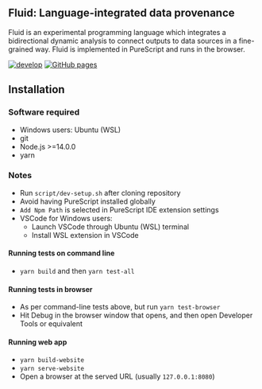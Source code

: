 ## Fluid: Language-integrated data provenance

Fluid is an experimental programming language which integrates a bidirectional dynamic analysis to connect outputs to data sources in a fine-grained way. Fluid is implemented in PureScript and runs in the browser.

[![develop](https://github.com/explorable-viz/fluid/actions/workflows/develop.yml/badge.svg)](https://github.com/explorable-viz/fluid/actions/workflows/develop.yml)
[![GitHub pages](https://github.com/explorable-viz/fluid/actions/workflows/pages/pages-build-deployment/badge.svg)](https://github.com/explorable-viz/fluid/actions/workflows/pages/pages-build-deployment)

## Installation

### Software required
- Windows users: Ubuntu (WSL)
- git
- Node.js >=14.0.0
- yarn

### Notes
- Run `script/dev-setup.sh` after cloning repository
- Avoid having PureScript installed globally
- `Add Npm Path` is selected in PureScript IDE extension settings
- VSCode for Windows users:
	- Launch VSCode through Ubuntu (WSL) terminal
	- Install WSL extension in VSCode

#### Running tests on command line
- `yarn build` and then `yarn test-all`

#### Running tests in browser
- As per command-line tests above, but run `yarn test-browser`
- Hit Debug in the browser window that opens, and then open Developer Tools or equivalent

#### Running web app
- `yarn build-website`
- `yarn serve-website`
- Open a browser at the served URL (usually `127.0.0.1:8080`)
